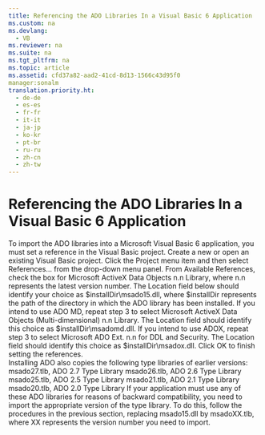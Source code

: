 ```yaml
---
title: Referencing the ADO Libraries In a Visual Basic 6 Application
ms.custom: na
ms.devlang: 
  - VB
ms.reviewer: na
ms.suite: na
ms.tgt_pltfrm: na
ms.topic: article
ms.assetid: cfd37a82-aad2-41cd-8d13-1566c43d95f0
manager:sonalm
translation.priority.ht: 
  - de-de
  - es-es
  - fr-fr
  - it-it
  - ja-jp
  - ko-kr
  - pt-br
  - ru-ru
  - zh-cn
  - zh-tw
---
```

# Referencing the ADO Libraries In a Visual Basic 6 Application
<?xml version="1.0" encoding="utf-8"?>
<developerConceptualDocument xmlns="http://ddue.schemas.microsoft.com/authoring/2003/5" xmlns:xlink="http://www.w3.org/1999/xlink" xmlns:xsi="http://www.w3.org/2001/XMLSchema-instance" xsi:schemaLocation="http://ddue.schemas.microsoft.com/authoring/2003/5 http://dduestorage.blob.core.windows.net/ddueschema/developer.xsd">
  <introduction>
    <para>To import the ADO libraries into a Microsoft Visual Basic 6 application, you must set a reference in the Visual Basic project.</para>
    <procedure>
      <title>To set a reference to the ADO libraries in a Visual Basic project</title>
      <steps class="ordered">
        <step>
          <content>
            <para>Create a new or open an existing Visual Basic project.</para>
          </content>
        </step>
        <step>
          <content>
            <para>Click the <legacyBold>Project </legacyBold>menu item and then select <legacyBold>References...</legacyBold> from the drop-down menu panel.</para>
          </content>
        </step>
        <step>
          <content>
            <para>From <legacyBold>Available References</legacyBold>, check the box for <legacyBold>Microsoft ActiveX Data Objects </legacyBold><legacyBold><legacyItalic>n.n</legacyItalic></legacyBold><legacyBold> Library</legacyBold>, where <legacyBold><legacyItalic>n.n</legacyItalic></legacyBold> represents the latest version number. The <legacyBold>Location</legacyBold> field below should identify your choice as <legacyItalic>$installDir\msado15.dll</legacyItalic>, where <legacyItalic>$installDir </legacyItalic>represents the path of the directory in which the ADO library has been installed.</para>
          </content>
        </step>
        <step>
          <content>
            <para>If you intend to use ADO MD, repeat step 3 to select <legacyBold>Microsoft ActiveX Data Objects (Multi-dimensional) </legacyBold><legacyBold><legacyItalic>n.n</legacyItalic></legacyBold><legacyBold> Library</legacyBold>. The <legacyBold>Location</legacyBold> field should identify this choice as <legacyItalic>$installDir\msadomd.dll</legacyItalic>.</para>
          </content>
        </step>
        <step>
          <content>
            <para>If you intend to use ADOX, repeat step 3 to select <legacyBold>Microsoft ADO Ext. </legacyBold><legacyBold><legacyItalic>n.n</legacyItalic></legacyBold><legacyBold> for DDL and Security</legacyBold>. The <legacyBold>Location</legacyBold> field should identify this choice as <legacyItalic>$installDir\msadox.dll</legacyItalic>.</para>
          </content>
        </step>
        <step>
          <content>
            <para>Click <legacyBold>OK</legacyBold> to finish setting the references.</para>
          </content>
        </step>
      </steps>
    </procedure>
  </introduction>
  <section>
    <title>Backward Compatibility</title>
    <content>
      <para>Installing ADO also copies the following type libraries of earlier versions:</para>
      <list class="bullet">
        <listItem>
          <para>
            <legacyItalic>msado27.tlb</legacyItalic>, ADO 2.7 Type Library</para>
        </listItem>
        <listItem>
          <para>
            <legacyItalic>msado26.tlb</legacyItalic>, ADO 2.6 Type Library</para>
        </listItem>
        <listItem>
          <para>
            <legacyItalic>msado25.tlb</legacyItalic>, ADO 2.5 Type Library</para>
        </listItem>
        <listItem>
          <para>
            <legacyItalic>msado21.tlb</legacyItalic>, ADO 2.1 Type Library</para>
        </listItem>
        <listItem>
          <para>
            <legacyItalic>msado20.tlb</legacyItalic>, ADO 2.0 Type Library</para>
        </listItem>
      </list>
      <para>If your application must use any of these ADO libraries for reasons of backward compatibility, you need to import the appropriate version of the type library. To do this, follow the procedures in the previous section, replacing <legacyItalic>msado15.dll</legacyItalic> by <legacyItalic>msadoXX.tlb</legacyItalic>, where <legacyItalic>XX</legacyItalic> represents the version number you need to import.</para>
    </content>
  </section>
  <relatedTopics />
</developerConceptualDocument>